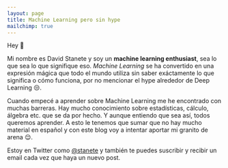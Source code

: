 ```yaml
---
layout: page
title: Machine Learning pero sin hype
mailchimp: true
---
```


Hey 🖖

Mi nombre es David Stanete y soy un **machine learning enthusiast**, sea lo que sea lo que signifique eso. *Machine Learning* se ha convertido en una expresión mágica que todo el mundo utiliza sin saber exáctamente lo que significa o cómo funciona, por no mencionar el hype alrededor de Deep Learning 😒.

Cuando empecé a aprender sobre Machine Learning me he encontrado con muchas barreras. Hay mucho conocimiento sobre estadísticas, cálculo, álgebra etc. que se da por hecho. Y aunque entiendo que sea así, todos queremos aprender. A esto le tenemos que sumar que no hay mucho material en español y con este blog voy a intentar aportar mi granito de arena 😌.

Estoy en Twitter como [@stanete](https://twitter.com/stanete) y también te puedes suscribir y recibir un email cada vez que haya un nuevo post.
